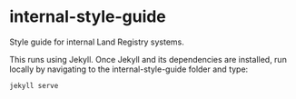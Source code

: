 internal-style-guide
====================

Style guide for internal Land Registry systems.
  
This runs using Jekyll.  Once Jekyll and
its dependencies are installed, run locally by navigating 
to the internal-style-guide folder and type:

```
jekyll serve
```
